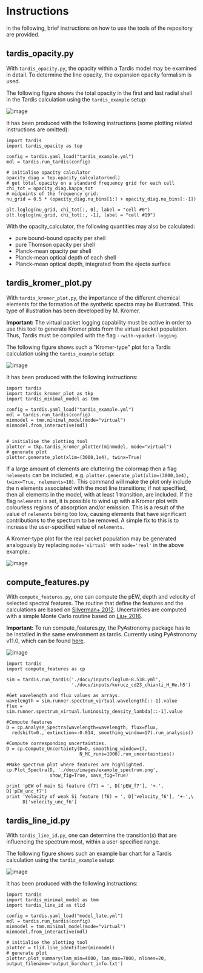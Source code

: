 # Instructions

in the following, brief instructions on how to use the tools of the repository
are provided.

## tardis_opacity.py

With ``tardis_opacity.py``, the opacity within a Tardis model may be examined in
detail. To determine the line opacity, the expansion opacity formalism is used.

The following figure shows the total opacity in the first and last radial shell
in the Tardis calculation using the ``tardis_example`` setup:

![image](images/tardis_opacity_example.png)

It has been produced with the following instructions (some plotting related
instructions are omitted):

```
import tardis
import tardis_opacity as top

config = tardis.yaml_load("tardis_example.yml")
mdl = tardis.run_tardis(config)

# initialise opacity calculator
opacity_diag = top.opacity_calculator(mdl)
# get total opacity on a standard frequency grid for each cell
chi_tot = opacity_diag.kappa_tot
# midpoints of the frequency grid:
nu_grid = 0.5 * (opacity_diag.nu_bins[1:] + opacity_diag.nu_bins[:-1])

plt.loglog(nu_grid, chi_tot[:, 0], label = "cell #0")
plt.loglog(nu_grid, chi_tot[:, -1], label = "cell #19")
```

With the opacity_calculator, the following quantities may also be calculated:

* pure bound-bound opacity per shell
* pure Thomson opacity per shell
* Planck-mean opacity per shell
* Planck-mean optical depth of each shell
* Planck-mean optical depth, integrated from the ejecta surface

## tardis_kromer_plot.py

With ``tardis_kromer_plot.py``, the importance of the different chemical
elements for the formation of the synthetic spectra may be illustrated. This
type of illustration has been developed by M. Kromer.

**Important:** The virtual packet logging capability must be active in order to
use this tool to generate Kromer plots from the virtual packet population.
Thus, Tardis must be compiled with the flag ``--with-vpacket-logging``.

The following figure shows such a "Kromer-type" plot for a Tardis calculation
using the ``tardis_example`` setup:

![image](images/kromer_plot_example.png)

It has been produced with the following instructions:

```
import tardis
import tardis_kromer_plot as tkp
import tardis_minimal_model as tmm

config = tardis.yaml_load("tardis_example.yml")
mdl = tardis.run_tardis(config)
minmodel = tmm.minimal_model(mode="virtual")
minmodel.from_interactive(mdl)


# initialise the plotting tool
plotter = tkp.tardis_kromer_plotter(minmodel, mode="virtual")
# generate plot
plotter.generate_plot(xlim=(3000,1e4), twinx=True)
```

If a large amount of elements are cluttering the colormap then a flag
``nelements`` can be included, e.g.
``plotter.generate_plot(xlim=(3000,1e4), twinx=True, nelements=10)``. This
command will make the plot only include the n elements associated with the most
line transitions; if not specified, then all elements in the model, with
at least 1 transition, are included. If the flag ``nelements`` is set, it is
possible to wind up with a Kromer plot with colourless regions of absorption
and/or emission. This is a result of the value of ``nelements`` being too low,
causing elements that have significant contributions to the spectrum to be
removed. A simple fix to this is to increase the user-specified value of
``nelements``.

A Kromer-type plot for the real packet population may be generated analogously
by replacing ``mode='virtual'`` with ``mode='real'`` in the above example.:

![image](images/kromer_plot_example_real.png)

## compute_features.py

With ``compute_features.py``, one can compute the pEW, depth and velocity
of selected spectral features. The routine that define the features and
the calculations are based on [Silverman+ 2012](http://adsabs.harvard.edu/abs/2012MNRAS.425.1819S).
Uncertainties are computed with a simple Monte Carlo routine based on [Liu+ 2016](http://adsabs.harvard.edu/abs/2016ApJ...827...90L).

**Important:** To run compute_features.py, the PyAstronomy package
has to be installed in the same environment as tardis.
Currently using PyAstronomy v11.0, which can be found [here](http://www.hs.uni-hamburg.de/DE/Ins/Per/Czesla/PyA/PyA/index.html).

![image](images/example_spectrum.png)

```
import tardis
import compute_features as cp

sim = tardis.run_tardis('./docu/inputs/loglum-8.538.yml',
                        './docu/inputs/kurucz_cd23_chianti_H_He.h5') 

#Get wavelength and flux values as arrays.
wavelength = sim.runner.spectrum_virtual.wavelength[::-1].value
flux = sim.runner.spectrum_virtual.luminosity_density_lambda[::-1].value

#Compute features
D = cp.Analyse_Spectra(wavelength=wavelength, flux=flux,
  redshift=0., extinction=-0.014, smoothing_window=17).run_analysis()

#Compute corresponding uncertainties.
D = cp.Compute_Uncertainty(D=D, smoothing_window=17,
                           N_MC_runs=1000).run_uncertainties()

#Make spectrum plot where features are highlighted.
cp.Plot_Spectra(D, './docu/images/example_spectrum.png',
                show_fig=True, save_fig=True)
                
print 'pEW of main Si feature (f7) = ', D['pEW_f7'], '+-', D['pEW_unc_f7']
print 'Velocity of weak Si feature (f6) = ', D['velocity_f6'], '+-',\
      D['velocity_unc_f6']
```

## tardis_line_id.py

With ``tardis_line_id.py``, one can determine the transition(s) that are
influencing the spectrum most, within a user-specified range.

The following figure shows such an example bar chart for a Tardis calculation
using the ``tardis_example`` setup:

![image](images/line_ids_example.png)

It has been produced with the following instructions:

```
import tardis
import tardis_minimal_model as tmm
import tardis_line_id as tlid

config = tardis.yaml_load("model_late.yml")
mdl = tardis.run_tardis(config)
minmodel = tmm.minimal_model(mode="virtual")
minmodel.from_interactive(mdl)

# initialise the plotting tool
plotter = tlid.line_identifier(minmodel)
# generate plot
plotter.plot_summary(lam_min=4000, lam_max=7000, nlines=20, output_filename='output_barchart_info.txt')
```













